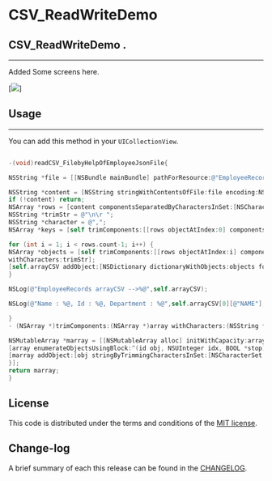 
CSV_ReadWriteDemo
=========

## CSV_ReadWriteDemo .
------------
 Added Some screens here.
 
[![](https://github.com/pawankv89/CSV_ReadWriteDemo/blob/master/images/screen_1.png)]

## Usage
------------
 You can add this method in your `UICollectionView`.


```objective-c

-(void)readCSV_FilebyHelpOfEmployeeJsonFile{

NSString *file = [[NSBundle mainBundle] pathForResource:@"EmployeeRecords" ofType:@"csv"];

NSString *content = [NSString stringWithContentsOfFile:file encoding:NSUTF8StringEncoding error:nil];
if (!content) return;
NSArray *rows = [content componentsSeparatedByCharactersInSet:[NSCharacterSet characterSetWithCharactersInString:@"\n"]];
NSString *trimStr = @"\n\r ";
NSString *character = @",";
NSArray *keys = [self trimComponents:[[rows objectAtIndex:0] componentsSeparatedByCharactersInSet:[NSCharacterSet characterSetWithCharactersInString:character]] withCharacters:trimStr];

for (int i = 1; i < rows.count-1; i++) {
NSArray *objects = [self trimComponents:[[rows objectAtIndex:i] componentsSeparatedByCharactersInSet:[NSCharacterSet characterSetWithCharactersInString:character]]
withCharacters:trimStr];
[self.arrayCSV addObject:[NSDictionary dictionaryWithObjects:objects forKeys:keys]];
}

NSLog(@"EmployeeRecords arrayCSV -->%@",self.arrayCSV);

NSLog(@"Name : %@, Id : %@, Department : %@",self.arrayCSV[0][@"NAME"],self.arrayCSV[0][@"ID"], self.arrayCSV[0][@"DEPARTMENT"] );

}
- (NSArray *)trimComponents:(NSArray *)array withCharacters:(NSString *)characters{

NSMutableArray *marray = [[NSMutableArray alloc] initWithCapacity:array.count];
[array enumerateObjectsUsingBlock:^(id obj, NSUInteger idx, BOOL *stop) {
[marray addObject:[obj stringByTrimmingCharactersInSet:[NSCharacterSet characterSetWithCharactersInString:characters]]];
}];
return marray;
}

```

## License

This code is distributed under the terms and conditions of the [MIT license](LICENSE).

## Change-log

A brief summary of each this release can be found in the [CHANGELOG](CHANGELOG.mdown). 
